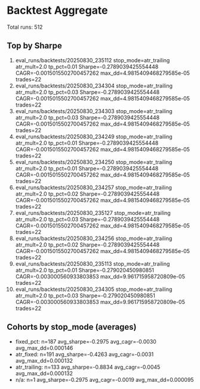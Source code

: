 # Backtest Aggregate

Total runs: 512

## Top by Sharpe
1. eval_runs/backtests/20250830_235112 stop_mode=atr_trailing atr_mult=2.0 tp_pct=0.01 Sharpe=-0.2789039425554448 CAGR=-0.0015015502700457262 max_dd=4.9815409468279585e-05 trades=22
2. eval_runs/backtests/20250830_234304 stop_mode=atr_trailing atr_mult=2.0 tp_pct=0.03 Sharpe=-0.2789039425554448 CAGR=-0.0015015502700457262 max_dd=4.9815409468279585e-05 trades=22
3. eval_runs/backtests/20250830_234303 stop_mode=atr_trailing atr_mult=2.0 tp_pct=0.03 Sharpe=-0.2789039425554448 CAGR=-0.0015015502700457262 max_dd=4.9815409468279585e-05 trades=22
4. eval_runs/backtests/20250830_234249 stop_mode=atr_trailing atr_mult=2.0 tp_pct=0.01 Sharpe=-0.2789039425554448 CAGR=-0.0015015502700457262 max_dd=4.9815409468279585e-05 trades=22
5. eval_runs/backtests/20250830_234250 stop_mode=atr_trailing atr_mult=2.0 tp_pct=0.01 Sharpe=-0.2789039425554448 CAGR=-0.0015015502700457262 max_dd=4.9815409468279585e-05 trades=22
6. eval_runs/backtests/20250830_234257 stop_mode=atr_trailing atr_mult=2.0 tp_pct=0.02 Sharpe=-0.2789039425554448 CAGR=-0.0015015502700457262 max_dd=4.9815409468279585e-05 trades=22
7. eval_runs/backtests/20250830_235127 stop_mode=atr_trailing atr_mult=2.0 tp_pct=0.03 Sharpe=-0.2789039425554448 CAGR=-0.0015015502700457262 max_dd=4.9815409468279585e-05 trades=22
8. eval_runs/backtests/20250830_234256 stop_mode=atr_trailing atr_mult=2.0 tp_pct=0.02 Sharpe=-0.2789039425554448 CAGR=-0.0015015502700457262 max_dd=4.9815409468279585e-05 trades=22
9. eval_runs/backtests/20250830_235113 stop_mode=atr_trailing atr_mult=2.0 tp_pct=0.01 Sharpe=-0.279020450980851 CAGR=-0.003000560933803853 max_dd=9.961715958720809e-05 trades=22
10. eval_runs/backtests/20250830_234305 stop_mode=atr_trailing atr_mult=2.0 tp_pct=0.03 Sharpe=-0.279020450980851 CAGR=-0.003000560933803853 max_dd=9.961715958720809e-05 trades=22

## Cohorts by stop_mode (averages)
- fixed_pct: n=187 avg_sharpe=-0.2975 avg_cagr=-0.0030 avg_max_dd=0.000146
- atr_fixed: n=191 avg_sharpe=-0.4263 avg_cagr=-0.0031 avg_max_dd=0.000132
- atr_trailing: n=133 avg_sharpe=-0.8834 avg_cagr=-0.0045 avg_max_dd=0.000132
- n/a: n=1 avg_sharpe=-0.2975 avg_cagr=-0.0019 avg_max_dd=0.000095
